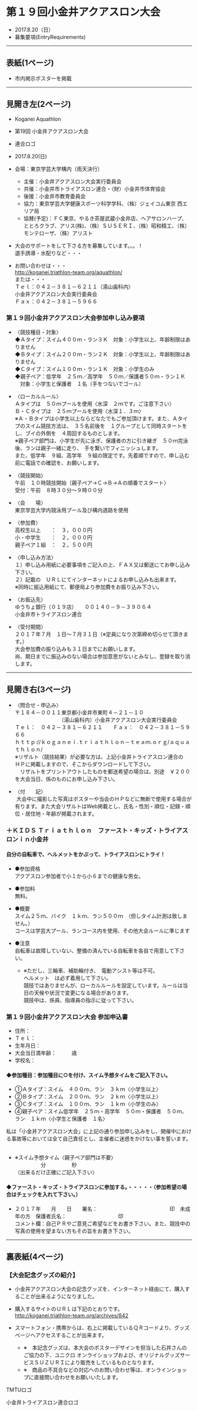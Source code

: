 # 第１９回小金井アクアスロン大会  
 * 2017.8.20（日）
 * 募集要項(EntryRequirements)

---
## 表紙(1ページ)  
   * 市内掲示ポスターを掲載  

---
## 見開き左(2ページ)  
   * Koganei Aquathlon  
   * 第19回 小金井アクアスロン大会  
   * 連合ロゴ  
   * 2017.8.20(日)  
   * 会場：東京学芸大学構内（雨天決行）  

     + 主催：小金井アクアスロン大会実行委員会  
     + 共催：小金井市トライアスロン連合・（財）小金井市体育協会  
     + 後援：小金井市教育委員会  
     + 協力：東京学芸大学健康スポーツ科学学科、（株）ジェイコム東京 西エリア局  
     + 協賛(予定)：ＦＣ東京、やるき茶屋武蔵小金井店、ヘアサロンハープ、ととろクラブ、アリス(株)、（株）ＳＵＳＥＲＩ、（株）昭和精工、（株）モンテローザ、（株）アリスト  

   * 大会のサポートをして下さる方を募集しています。。。！  
     選手誘導・水配りなど・・・  

   * お問い合わせは・・・  
      http://koganei.triathlon-team.org/aquathlon/  
      または・・・  
      Ｔｅｌ：０４２－３８１－６２１１（湯山歯科内）  
      小金井アクアスロン大会実行委員会  
      Ｆａｘ：０４２－３８１－５９６６  

### 第１９回小金井アクアスロン大会参加申し込み要項  

* 〈競技種目・対象〉    
  ◆Ａタイプ：スイム４００ｍ・ラン３Ｋ　対象：小学生以上、年齢制限はありません  
  ◆Ｂタイプ：スイム２００ｍ・ラン２Ｋ　対象：小学生以上、年齢制限はありません  
  ◆Ｃタイプ：スイム１００ｍ・ラン１Ｋ　対象：小学生のみ  
  ◆親子ペア：低学年　２５ｍ／高学年　５０ｍ／保護者５０ｍ・ラン１Ｋ  
  　対象：小学生と保護者　１名（手をつないでゴール）  


* 〈ローカルルール〉  
  Ａタイプは　５０ｍプールを使用〈水深　２ｍです。ご注意下さい〉  
  Ｂ・Ｃタイプは　２５ｍプールを使用〈水深１．３ｍ〉  
  ※Ａ・Ｂタイプは小学生以上ならどなたでもご参加頂けます。また、Ａタイプのスイム競技方法は、　３５名前後を　１グループとして同時スタートをし、ブイの外側を　４周回するものとします。  
  ※親子ペア部門は、小学生が先に泳ぎ、保護者の方に引き継ぎ　５０ｍ完泳後、ランは親子一緒に走り、　手を繋いでフィニッシュします。  
  また、低学年　９組、高学年　９組の限定です。先着順ですので、申し込む前に電話での確認を、お願いします。  

* 〈競技開始〉  
  午前　１０時競技開始（親子ペア→Ｃ→Ｂ→Ａの順番でスタート〉  
  受付：午前　８時３０分～９時００分  

* 〈会　　場〉  
  東京学芸大学内競泳用プール及び構内道路を使用  

* 〈参加費〉  
  高校生以上　　：　３，０００円  
  小・中学生　　：　２，０００円  
  親子ペア１組　：　２，５００円  

* 〈申し込み方法〉  
  １）申し込み用紙に必要事項をご記入の上、ＦＡＸ又は郵送にてお申し込み下さい。  
  ２）記載の　ＵＲＬにてインターネットによるお申し込みも出来ます。  
  ※同時に振込用紙にて、郵便局より参加費をお振り込み下さい。  

* 〈お振込先〉  
  ゆうちょ銀行（０１９店）　　００１４０－９－３９０６４  
  小金井市トライアスロン連合  

* 〈受付期間〉  
  ２０１７年７月　１日～７月３１日（※定員になり次第締め切らせて頂きます。）  
  大会参加費の振り込みも３１日までにお願いします。  
  尚、期日までに振込みのない場合は参加意思がないとみなし、登録を取り消します。  

---
## 見開き右(3ページ)  
* 〈問合せ・申込み〉  
  〒１８４－００１１東京都小金井市東町４－２１－１０  
　　　　　　　　　（湯山歯科内）小金井アクアスロン大会実行委員会  
  Ｔｅｌ：　０４２－３８１－６２１１　　Ｆａｘ：　０４２－３８１－５９６６  
  ｈｔｔｐ://ｋｏｇａｎｅｉ.ｔｒｉａｔｈｌｏｎ－ｔｅａｍ.ｏｒｇ/ａｑｕａｔｈｌｏｎ/  
  ※リザルト（競技結果）が必要な方は、上記小金井トライアスロン連合の　ＨＰに掲載しますので、そこからダウンロードして下さい。  
  　リザルトをプリントアウトしたものを郵送希望の場合は、別途　￥２００を大会当日、係のものにお申し込み下さい。  

* 〈付　　記〉  
  大会中に撮影した写真はポスターや当会のＨＰなどに無断で使用する場合が有ります。また大会リザルトはWeb掲載とし、氏名・性別・順位・記録・順位・居住地・年齢が掲載されます。

### ＋ＫＩＤＳ Ｔｒｉａｔｈｌｏｎ　ファースト・キッズ・トライアスロンｉｎ小金井  
#### 自分の自転車で、ヘルメットをかぶって、トライアスロンにトライ！  
  
* ●参加資格  
  アクアスロン参加者で小１から小６までの健康な男女。  

* ●参加料  
  無料。  

* ●概要  
  スイム２５ｍ、バイク　１ｋｍ、ラン５００ｍ　（但しタイム計測は致しません。）  
  コースは学芸大プール、ランコース内を使用、その他大会ルールに準じます  

* ●注意  
  自転車は故障していない、整備の済んでいる自転車を各自で用意して下さい。  
  - ※ただし、三輪車、補助輪付き、　電動アシスト等は不可。  
    ヘルメット　は必ず着用して下さい。  
    競技ではありませんが、ローカルルールを設定しています。ルールは当日の天候や状況で変更になる場合があります。  
    競技中は、係員、指導員の指示に従って下さい。  

### 第１９回小金井アクアスロン大会 参加申込書
* 住所：
* Ｔｅｌ：
* 生年月日：
* 大会当日満年齢：　　　歳
* 学校名：
#### ◆参加種目：参加種目に○を付け、スイム予想タイムをご記入下さい。  
* ①Ａタイプ：スイム　４００ｍ、ラン　３ｋｍ〈小学生以上〉  
* ②Ｂタイプ：スイム　２００ｍ、ラン　２ｋｍ〈小学生以上〉  			
* ③Ｃタイプ：スイム　１００ｍ、ラン　１ｋｍ〈小学生のみ〉  
* ④親子ペア：スイム低学年　２５ｍ・高学年　５０ｍ・保護者　５０ｍ、ラン　１ｋｍ〈小学生と保護者　１名〉  

私は「小金井アクアスロン大会」に上記の通り参加申し込みをし、開催中における事故等においては全て自己責任とし、主催者に迷惑をかけない事を誓います。  

* ※スイム予想タイム〈親子ペア部門は不要〉			
　　　　　分　　　　　秒			
  〈出来るだけ正確にご記入下さい〉			


#### ◆ファースト・キッズ・トライアスロンに参加する。・・・・・（参加希望の場合はチェックを入れて下さい。）								
* ２０１７年　　月　　日　　署名：　　　　　　　　　　　　　　印　未成年の方　保護者氏名：　　　　　　　　　　印								
  コメント欄：自己ＰＲやご意見ご希望などをお書き下さい。また、競技中の写真の使用を望まない方もその旨をお書き下さい。								


---
## 裏表紙(4ページ)  
### 【大会記念グッズの紹介】  
* 小金井アクアスロン大会の記念グッズを、インターネット経由にて、購入することが出来るようになりました。  

* 購入するサイトのＵＲＬは下記のとおりです。  
   http://koganei.triathlon-team.org/archives/842  

* スマートフォン・携帯からは、右上に掲載しているＱＲコードより、グッズページへアクセスすることが出来ます。  

  + ※　本記念グッズは、本大会のポスターデザインを担当した石井さんのご協力の下、ユニクロ オンライショップおよび、オリジナルグッズサービスＳＵＺＵＲＩにより販売をしているものとなります。  
  + ※　商品の不具合などの対応へのお問い合わせ等は、オンラインショップに直接問い合わせをお願いいたします。  


TMTUロゴ  

小金井トライアスロン連合ロゴ  
